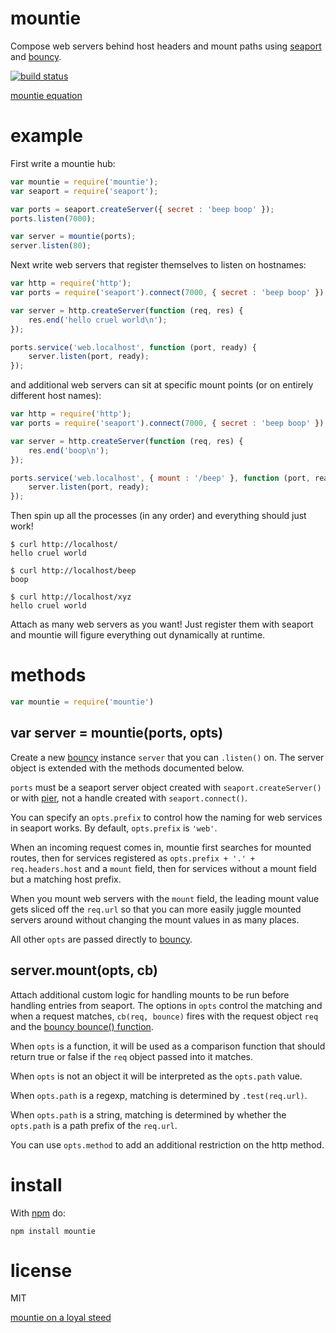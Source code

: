 # mountie

Compose web servers behind host headers and mount paths
using [seaport](https://github.com/substack/seaport)
and [bouncy](https://github.com/substack/bouncy).

[![build status](https://secure.travis-ci.org/substack/mountie.png)](http://travis-ci.org/substack/mountie)

[mountie equation](http://substack.net/images/mountie_equation.png)

# example

First write a mountie hub:

``` js
var mountie = require('mountie');
var seaport = require('seaport');

var ports = seaport.createServer({ secret : 'beep boop' });
ports.listen(7000);

var server = mountie(ports);
server.listen(80);
```

Next write web servers that register themselves to listen on hostnames:

``` js
var http = require('http');
var ports = require('seaport').connect(7000, { secret : 'beep boop' });

var server = http.createServer(function (req, res) {
    res.end('hello cruel world\n');
});

ports.service('web.localhost', function (port, ready) {
    server.listen(port, ready);
});
```

and additional web servers can sit at specific mount points
(or on entirely different host names):

``` js
var http = require('http');
var ports = require('seaport').connect(7000, { secret : 'beep boop' });

var server = http.createServer(function (req, res) {
    res.end('boop\n');
});

ports.service('web.localhost', { mount : '/beep' }, function (port, ready) {
    server.listen(port, ready);
});
```

Then spin up all the processes (in any order) and everything should just work!

```
$ curl http://localhost/
hello cruel world
```

```
$ curl http://localhost/beep
boop
```

```
$ curl http://localhost/xyz
hello cruel world
```

Attach as many web servers as you want! Just register them with seaport
and mountie will figure everything out dynamically at runtime.

# methods

``` js
var mountie = require('mountie')
```

## var server = mountie(ports, opts)

Create a new [bouncy](https://github.com/substack/bouncy) instance `server` that
you can `.listen()` on. The server object is extended with the methods
documented below.

`ports` must be a seaport server object created with
`seaport.createServer()` or with [pier](https://github.com/substack/node-pier),
not a handle created with `seaport.connect()`.

You can specify an `opts.prefix` to control how the naming for web services in
seaport works. By default, `opts.prefix` is `'web'`.

When an incoming request comes in, mountie first searches for mounted routes,
then for services registered as `opts.prefix + '.' + req.headers.host`
and a `mount` field, then for services without a mount field but a matching
host prefix.

When you mount web servers with the `mount` field, the leading mount value gets
sliced off the `req.url` so that you can more easily juggle mounted servers
around without changing the mount values in as many places.

All other `opts` are passed directly to
[bouncy](https://github.com/substack/bouncy).

## server.mount(opts, cb)

Attach additional custom logic for handling mounts to be run before handling
entries from seaport. The options in `opts` control the matching and when a
request matches, `cb(req, bounce)` fires with the request object `req` and the
[bouncy bounce() function](https://github.com/substack/bouncy#bouncestream-opts).

When `opts` is a function, it will be used as a comparison function that
should return true or false if the `req` object passed into it matches.

When `opts` is not an object it will be interpreted as the `opts.path` value.

When `opts.path` is a regexp, matching is determined by `.test(req.url)`.

When `opts.path` is a string, matching is determined by whether the `opts.path`
is a path prefix of the `req.url`.

You can use `opts.method` to add an additional restriction on the http method.

# install

With [npm](http://npmjs.org) do:

```
npm install mountie
```

# license

MIT

[mountie on a loyal steed](http://substack.net/images/mountie.png)
